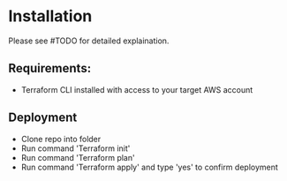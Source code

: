 # Installation  

Please see #TODO for detailed explaination.

## Requirements:
- Terraform CLI installed with access to your target AWS account


## Deployment
- Clone repo into folder
- Run command 'Terraform init' 
- Run command 'Terraform plan' 
- Run command 'Terraform apply' and type 'yes' to confirm deployment

